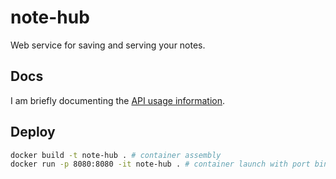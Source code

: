 # note-hub
Web service for saving and serving your notes.

## Docs
I am briefly documenting the [API usage information](https://github.com/beryll1um/note-hub/tree/master/docs/).

## Deploy
```bash
docker build -t note-hub . # container assembly
docker run -p 8080:8080 -it note-hub . # container launch with port binding
```